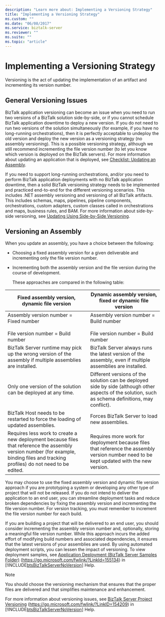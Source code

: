 ```yaml
---
description: "Learn more about: Implementing a Versioning Strategy"
title: "Implementing a Versioning Strategy"
ms.custom: ""
ms.date: "06/08/2017"
ms.service: biztalk-server
ms.reviewer: ""
ms.suite: ""
ms.topic: "article"
---
```

# Implementing a Versioning Strategy
Versioning is the act of updating the implementation of an artifact and incrementing its version number.

## General Versioning Issues
 BizTalk application versioning can become an issue when you need to run two versions of a BizTalk solution side-by-side, or if you cannot schedule BizTalk application downtime to deploy a new version. If you do not need to run two versions of the solution simultaneously (for example, if you have no long-running orchestrations), then it is perfectly acceptable to undeploy the old version and deploy the new version as a versioning strategy (no assembly versioning). This is a possible versioning strategy, although we still recommend incrementing the file version number (to let you know which version is deployed on the BizTalk servers). For more information about updating an application that is deployed, see [Checklist: Updating an Assembly](../technical-guides/checklist-updating-an-assembly.md).

 If you need to support long-running orchestrations, and/or you need to perform BizTalk application deployments with no BizTalk application downtime, then a solid BizTalk versioning strategy needs to be implemented and practiced end-to-end for the different versioning scenarios. This includes .NET assembly versioning and versioning of all BizTalk artifacts. This includes schemas, maps, pipelines, pipeline components, orchestrations, custom adapters, custom classes called in orchestrations and maps, business rules, and BAM. For more information about side-by-side versioning, see [Updating Using Side-by-Side Versioning](../technical-guides/updating-using-side-by-side-versioning.md).

## Versioning an Assembly
 When you update an assembly, you have a choice between the following:

- Choosing a fixed assembly version for a given deliverable and incrementing only the file version number.

- Incrementing both the assembly version and the file version during the course of development.

  These approaches are compared in the following table:

|**Fixed assembly version, dynamic file version**|**Dynamic assembly version, fixed or dynamic file version**|
|------------------------------------------------------|-----------------------------------------------------------------|
|Assembly version number = Fixed number<br /><br /> File version number = Build number|Assembly version number = Build number<br /><br /> File version number = Build number|
|BizTalk Server runtime may pick up the wrong version of the assembly if multiple assemblies are installed.|BizTalk Server always runs the latest version of the assembly, even if multiple assemblies are installed.|
|Only one version of the solution can be deployed at any time.|Different versions of the solution can be deployed side by side (although other aspects of the solution, such as schema definitions, may conflict).|
|BizTalk Host needs to be restarted to force the loading of updated assemblies.|Forces BizTalk Server to load new assemblies.|
|Requires less work to create a new deployment because files that reference the assembly version number (for example, binding files and tracking profiles) do not need to be edited.|Requires more work for deployment because files that reference the assembly version number need to be kept updated with the new version.|

 You may choose to use the fixed assembly version and dynamic file version approach if you are prototyping a system or developing any other type of project that will not be released. If you do not intend to deliver the application to an end user, you can streamline deployment tasks and reduce broken dependencies by fixing the assembly version and incrementing the file version number. For version tracking, you must remember to increment the file version number for each build.

 If you are building a project that will be delivered to an end user, you should consider incrementing the assembly version number and, optionally, storing a meaningful file version number. While this approach incurs the added effort of modifying build numbers and associated dependencies, it ensures that the latest versions of your assemblies are used. By using automated deployment scripts, you can lessen the impact of versioning. To view deployment samples, see [Application Deployment (BizTalk Server Samples Folder)](../core/application-deployment-biztalk-server-samples-folder.md) (<https://go.microsoft.com/fwlink/?LinkId=155134>) in [!INCLUDE[btsBizTalkServerNoVersion](../includes/btsbiztalkservernoversion-md.md)] Help.

> [!NOTE]
>  You should choose the versioning mechanism that ensures that the proper files are delivered and that simplifies maintenance and enhancement.

 For more information about versioning issues, see [BizTalk Server Project Versioning](../core/biztalk-server-project-versioning.md) (<https://go.microsoft.com/fwlink/?LinkID=154209>) in [!INCLUDE[btsBizTalkServerNoVersion](../includes/btsbiztalkservernoversion-md.md)] Help.
